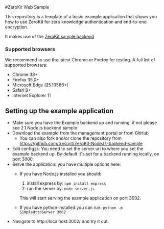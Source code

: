 #ZeroKit Web Sample

This repository is a template of a basic example application that shows you how to use 
ZeroKit for zero knowledge authentication and end-to-end encryption.

It makes use of the [ZeroKit sample backend](https://travis-ci.org/tresorit/ZeroKit-NodeJs-backend-sample)
  
### Supported browsers

We recommend to use the latest Chrome or Firefox for testing.
A full list of supported browsers:
- Chrome 38+
- Firefox 35.0+
- Microsoft Edge (25.10586+)
- Safari 8+
- Internet Explorer 11

## Setting up the example application

- Make sure you have the Example backend up and running, if not please see 2.1 Node.js backend sample
- Download the example from the management portal or from GitHub
    - You can also fork and/or clone the repository from https://github.com/tresorit/ZeroKit-NodeJs-backend-sample
- Edit config.js: You need to set the server url to where you set the example backend up. By default it's set for a backend running locally, on port 3000.
- Serve the application: you have multiple options here:
    - If you have Node.js installed you should:
        1. install express by: ```npm install express```
        2. run the server by:  ```node server.js```
        
        This will start serving the example application on port 3002.
    - If you have python installed you can run: ```python -m SimpleHttpServer 3002```
- Navigate to http://localhost:3002/ and try it out.
